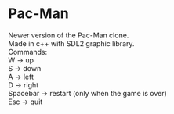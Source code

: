# Pac-Man
Newer version of the Pac-Man clone.<br />
Made in c++ with SDL2 graphic library.<br />
Commands:<br />
W -> up<br />
S -> down<br />
A -> left<br />
D -> right<br />
Spacebar -> restart (only when the game is over)<br />
Esc -> quit<br />
